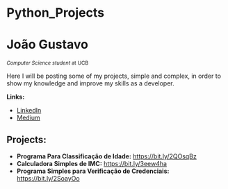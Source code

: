 # Python_Projects

# João Gustavo
<sub>*Computer Science student* at UCB</sub>

Here I will be posting some of my projects, simple and complex, in order to show my knowledge and improve my skills as a developer.

**Links:**
* [LinkedIn](https://www.linkedin.com/in/joão-gustavo-borges-e-souza-6700451b8/)
* [Medium](https://medium.com/@joaogustavo.borges2901)

## Projects:

* **Programa Para Classificação de Idade:** https://bit.ly/2QOsqBz
* **Calculadora Simples de IMC:** https://bit.ly/3eew4ha
* **Programa Simples para Verificação de Credenciais:** https://bit.ly/2SoayOo
